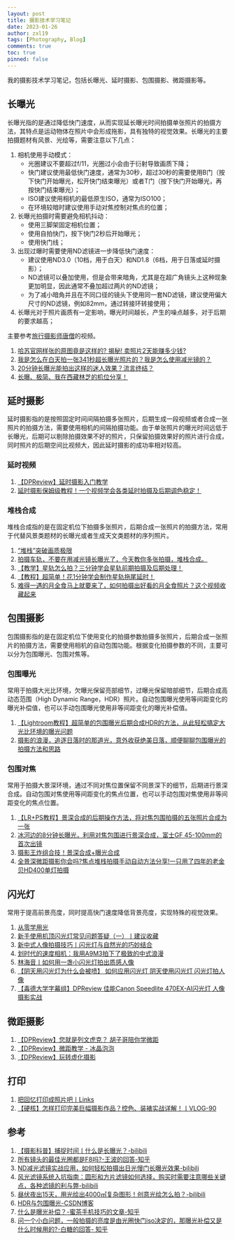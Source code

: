 ```yaml
---
layout: post
title: 摄影技术学习笔记
date: 2023-01-26
author: zxl19
tags: [Photography, Blog]
comments: true
toc: true
pinned: false
---
```


我的摄影技术学习笔记，包括长曝光、延时摄影、包围摄影、微距摄影等。

<!-- more -->

## 长曝光

长曝光指的是通过降低快门速度，从而实现延长曝光时间拍摄单张照片的拍摄方法，其特点是运动物体在照片中会形成拖影，具有独特的视觉效果。长曝光的主要拍摄题材有风景、光绘等，需要注意以下几点：

1. 相机使用手动模式：
    - 光圈建议不要超过f/11，光圈过小会由于衍射导致画质下降；
    - 快门建议使用最低快门速度，通常为30秒，超过30秒的需要使用B门（按下快门开始曝光，松开快门结束曝光）或者T门（按下快门开始曝光，再按快门结束曝光）；
    - ISO建议使用相机的最低原生ISO，通常为ISO100；
    - 在环境较暗时建议使用手动对焦控制对焦点的位置；
2. 长曝光拍摄时需要避免相机抖动：
    - 使用三脚架固定相机位置；
    - 使用自拍快门，按下快门2秒后开始曝光；
    - 使用快门线；
3. 出现过曝时需要使用ND滤镜进一步降低快门速度：
    - 建议使用ND3.0（10档，用于白天）和ND1.8（6档，用于日落或延时摄影）；
    - ND滤镜可以叠加使用，但是会带来暗角，尤其是在超广角镜头上这种现象更加明显，因此通常不叠加超过两片的ND滤镜；
    - 为了减小暗角并且在不同口径的镜头下使用同一套ND滤镜，建议使用偏大尺寸的ND滤镜，例如82mm，通过转接环转接使用；
4. 长曝光对于照片画质有一定影响，曝光时间越长，产生的噪点越多，对于后期的要求越高；

主要参考[旅行摄影师唐僧](https://space.bilibili.com/405561962)的视频。

1. [哈苏官网样张的原图竟是这样的? 揭秘! 卖照片2天能赚多少钱?](https://www.bilibili.com/video/BV1kK42117GL)
2. [我是怎么在白天拍一张341秒超长曝光照片的？我是怎么使用减光镜的？](https://www.bilibili.com/video/BV1Kh411f7v2)
3. [20分钟长曝光能拍出这样的迷人效果？流言终结？](https://www.bilibili.com/video/BV18V411t7mw)
4. [长曝、极简、我在西藏林芝的机位分享！](https://www.bilibili.com/video/BV14A411g77a)

## 延时摄影

延时摄影指的是按照固定时间间隔拍摄多张照片，后期生成一段视频或者合成一张照片的拍摄方法，需要使用相机的间隔拍摄功能。由于单张照片的曝光时间远低于长曝光，后期可以剔除拍摄效果不好的照片，只保留拍摄效果好的照片进行合成，同时照片的后期空间比视频大，因此延时摄影的成功率相对较高。

### 延时视频

1. [【DPReview】延时摄影入门教学](https://www.bilibili.com/video/BV1c5411t777)
2. [延时摄影保姆级教程！一个视频学会各类延时拍摄及后期调色稳定！](https://www.bilibili.com/video/BV1pt4y177RG)

### 堆栈合成

堆栈合成指的是在固定机位下拍摄多张照片，后期合成一张照片的拍摄方法，常用于代替风景类题材的长曝光或者生成天文类题材的序列照片。

1. [“堆栈”突破画质极限](https://www.bilibili.com/video/BV19A411c7nj)
2. [拍摄车轨，不要在用减光镜长曝光了，今天教你多张拍摄，堆栈合成。](https://www.bilibili.com/video/BV1qa41147mn)
3. [【教学】星轨怎么拍？三分钟学会星轨前期拍摄及后期处理！](https://www.bilibili.com/video/BV1oK411q7Mi)
4. [【教程】超简单！花1分钟学会制作星轨拖尾延时！](https://www.bilibili.com/video/BV1i8411u7PL)
5. [难得一遇的月全食马上就要来了，如何拍摄出好看的月全食照片？这个视频收藏起来](https://www.bilibili.com/video/BV1YD4y1t7YB)

## 包围摄影

包围摄影指的是在固定机位下使用变化的拍摄参数拍摄多张照片，后期合成一张照片的拍摄方法，需要使用相机的自动包围功能。根据变化拍摄参数的不同，主要可以分为包围曝光、包围对焦等。

### 包围曝光

常用于拍摄大光比环境，欠曝光保留亮部细节，过曝光保留暗部细节，后期合成高动态范围（High Dynamic Range，HDR）照片。自动包围曝光使用等间距变化的曝光补偿值，也可以手动包围曝光使用非等间距变化的曝光补偿值。

1. [【Lightroom教程】超简单的包围曝光后期合成HDR的方法，从此轻松搞定大光比环境的曝光问题](https://www.bilibili.com/video/BV18g411o7B4)
2. [摄影的浪漫，追逐日落时的那道光，意外收获绝美日落，顺便聊聊包围曝光的拍摄方法和思路](https://www.bilibili.com/video/BV1Z3411A76w)

### 包围对焦

常用于拍摄大景深环境，通过不同对焦位置保留不同景深下的细节，后期进行景深合成。自动包围对焦使用等间距变化的焦点位置，也可以手动包围对焦使用非等间距变化的焦点位置。

1. [【LR+PS教程】景深合成的后期操作方法，将对焦包围拍摄的五张照片合成为一张](https://www.bilibili.com/video/BV1DL411K7bd)
2. [冰河边的8分钟长曝光，利用对焦包围进行景深合成，富士GF 45-100mm的首次出镜](https://www.bilibili.com/video/BV1sm4y1d7xT)
3. [摄影王炸组合技！景深合成+曝光合成](https://www.bilibili.com/video/BV1XD4y1m7E6)
4. [全景深微距摄影你会吗?焦点堆栈拍摄手动自动方法分享!一只用了四年的老金贝HD400单灯拍摄](https://www.bilibili.com/video/BV1VY4y1e7jt)

## 闪光灯

常用于提高前景亮度，同时提高快门速度降低背景亮度，实现特殊的视觉效果。

1. [从零学用光](https://space.bilibili.com/110683415/channel/collectiondetail?sid=262445)
2. [新手使用机顶闪光灯常见问题答疑（一）丨建议收藏](https://www.bilibili.com/video/BV1VN4y1R77w)
3. [新中式人像拍摄技巧丨闪光灯与自然光的巧妙结合](https://www.bilibili.com/video/BV1XA411U7mr)
4. [划时代的速度相机：我用A9M3拍下了极致的中式浪漫](https://www.bilibili.com/video/BV1ZF4m1T7n9)
5. [林海音丨如何用一盏小闪光灯拍出质感人像](https://www.bilibili.com/video/BV1Ki4y1F7Ud)
6. [【阴天用闪光灯为什么会被喷】 如何应用闪光灯 阴天使用闪光灯 闪光灯拍人像](https://www.bilibili.com/video/BV1uL411P7zH)
7. [【毒德大学字幕组】DPReview 佳能Canon Speedlite 470EX-AI闪光灯 人像摄影实战](https://www.bilibili.com/video/BV1Wb411p7Vi)

## 微距摄影

1. [【DPReview】您就是列文虎克？ 胡子哥陪你学微距](https://www.bilibili.com/video/BV1TE411K7dQ)
2. [【DPReview】微距教学 - 冰晶泡泡](https://www.bilibili.com/video/BV1y741127NY)
3. [【DPReview】玩转虚化摄影](https://www.bilibili.com/video/BV1te411s7Ew)

## 打印

1. [把回忆打印成照片吧丨Links](https://www.bilibili.com/video/BV16R4y1p7Lc)
2. [【硬核】怎样打印完美巨幅摄影作品？控色、装裱实战详解！丨VLOG-90](https://www.bilibili.com/video/BV1Ut4y1d77t)

## 参考

1. [【摄影科普】捕捉时间丨什么是长曝光？-bilibili](https://www.bilibili.com/video/BV1Po4y1R77s)
2. [所有镜头的最佳光圈都是F8吗?-王波的回答-知乎](https://www.zhihu.com/question/535354480/answer/2540363408)
3. [ND减光滤镜实战应用，如何轻松拍摄出日光慢门长曝光效果-bilibili](https://www.bilibili.com/video/BV1Vo4y1y7Rj)
4. [风光滤镜系统入坑指南：圆形和方片滤镜如何选择，购买时需要注意哪些关键点，各种滤镜的利与弊-bilibili](https://www.bilibili.com/video/BV1f5411Z7ow)
5. [昼伏夜出15天，用光绘出4000㎡复杂图形！创意光绘怎么拍？-bilibili](https://www.bilibili.com/video/BV1xY4y1t7Gq)
6. [HDR与包围曝光-CSDN博客](https://blog.csdn.net/weixin_35884854/article/details/112677338)
7. [什么是曝光补偿？-蜜茶手机技巧的文章-知乎](https://zhuanlan.zhihu.com/p/31511973)
8. [问一个小白问题，一般拍摄的亮度是由光圈快门iso决定的，那曝光补偿又是什么时候用的?-白糖的回答- 知乎](https://www.zhihu.com/question/32308369/answer/55480674)
